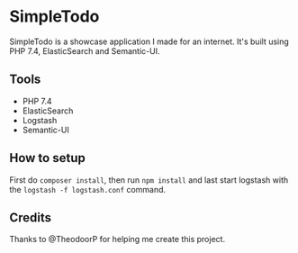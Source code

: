 # SimpleTodo
SimpleTodo is a showcase application I made for an internet. It's built using PHP 7.4, ElasticSearch and Semantic-UI.

## Tools
- PHP 7.4
- ElasticSearch
- Logstash
- Semantic-UI

## How to setup
First do `composer install`, then run `npm install` and last start logstash with the `logstash -f logstash.conf` command.

## Credits
Thanks to @TheodoorP for helping me create this project.
